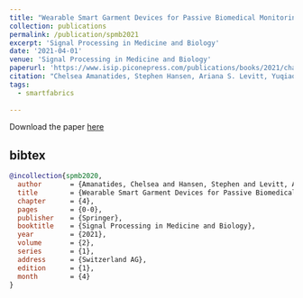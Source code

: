 ```yaml
---
title: "Wearable Smart Garment Devices for Passive Biomedical Monitoring"
collection: publications
permalink: /publication/spmb2021
excerpt: 'Signal Processing in Medicine and Biology'
date: '2021-04-01'
venue: 'Signal Processing in Medicine and Biology'
paperurl: 'https://www.isip.piconepress.com/publications/books/2021/chapters/chap_4.pdf'
citation: "Chelsea Amanatides, Stephen Hansen, Ariana S. Levitt, Yuqiao Liu, Patrick O-Neill, Damiano Patron, Robert Ross, Daniel Schwartz, Jesse Stover, Md Abu Saleh Tajin, Genevieve Dion, Adam K. Fontecchio, Vasil Pano, William M. Mongan, and Kapil R. Dandekar.  Wearable Smart Garment Devices for Passive Biomedical Monitoring.  Signal Processing in Medicine and Biology. Iyad Obeid, Ivan Selesnick, and Joseph Picone, eds, Springer: April, 2021."
tags: 
  - smartfabrics
  
---
```


Download the paper [here](https://www.isip.piconepress.com/publications/books/2021/chapters/chap_4.pdf)

## bibtex
```bibtex
@incollection{spmb2020,
  author       = {Amanatides, Chelsea and Hansen, Stephen and Levitt, Ariana S. and Liu, Yuqiao and O-Neill, Patrick and Patron, Damiano and Ross, Robert and Schwartz, Daniel and Stover, Jesse and Tain, Md Abu Saleh and Dion, Genevieve and Fontecchio, Adam K. and Pano, Vasil and Mongan, William M. and Dandekar, Kapil R.},
  title        = {Wearable Smart Garment Devices for Passive Biomedical Monitoring},
  chapter      = {4},
  pages        = {0-0},
  publisher    = {Springer},
  booktitle    = {Signal Processing in Medicine and Biology},
  year         = {2021},
  volume       = {2},
  series       = {1},
  address      = {Switzerland AG},
  edition      = {1},
  month        = {4}
}
```